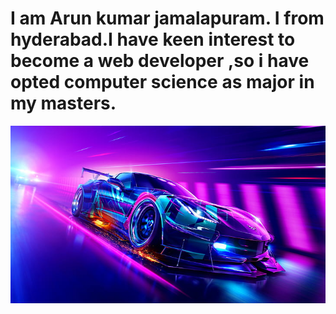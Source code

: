 # I am Arun kumar jamalapuram. I from hyderabad.I have keen interest to become a web developer ,so i have opted computer science as major in my masters.
![carimage](car.jpg)